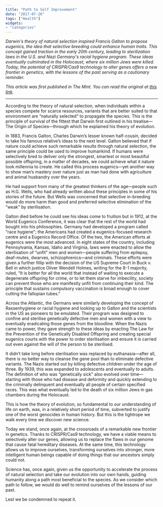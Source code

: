 ```yaml
---
title: "Path to Self Improvement"
date: "2017-07-26"
tags: ["Health"]
widgets: 
- "categories"
---
```


*Darwin's theory of natural selection inspired Francis Galton to propose eugenics, the idea that selective breeding could enhance human traits. This concept gained traction in the early 20th century, leading to sterilization laws in the U.S. and Nazi Germany's racial hygiene program. These ideas eventually culminated in the Holocaust, where six million Jews were killed. Today, the potential of CRISPR/Cas9 technology to alter genes offers a new frontier in genetics, with the lessons of the past serving as a cautionary reminder.*
<!--more-->
*This article was first published in The Mint. You can read the original at [this link](https://www.livemint.com/Opinion/8WgcFsCoedObFgkLvpozzM/Path-to-self-improvement.html).*

---

According to the theory of natural selection, when individuals within a species compete for scarce resources, variants that are better suited to that environment are “naturally selected" to propagate the species. This is the principle of survival of the fittest that Darwin first outlined in his treatise—The Origin of Species—through which he explained his theory of evolution.

In 1883, Francis Galton, Charles Darwin’s lesser known half-cousin, decided to take his famous relative’s ideas to the next level. Galton believed that if nature could achieve such remarkable results through natural selection, the same principle could be used to improve humankind. If humans were selectively bred to deliver only the strongest, smartest or most beautiful possible offspring, in a matter of decades, we could achieve what it nature took millennia to create. He called this process eugenics—yet another way to show man’s mastery over nature just as man had done with agriculture and animal husbandry over the years.

He had support from many of the greatest thinkers of the age—people such as H.G. Wells, who had already written about these principles in some of his stories of the future. But Wells was concerned that selective in-breeding would do more harm than good and preferred selective elimination of the “weak" by sterilisation.

Galton died before he could see his ideas come to fruition but in 1912, at the World Eugenics Conference, it was clear that the rest of the world had bought into his philosophies. Germany had developed a program called “race hygiene"; the Americans had created a eugenics-focused research centre and a Eugenics Record Office. Of the two, the American efforts at eugenics were the most advanced. In eight states of the country, including Pennsylvania, Kansas, Idaho and Virginia, laws were enacted to allow the sterilisation of “unfit" men and women—people suffering from epilepsy, deaf-mutes, dwarves, schizophrenics—and criminals. These efforts were given a further fillip with the decision of the US Supreme Court in Buck v. Bell in which justice Oliver Wendell Holmes, writing for the 8-1 majority, ruled, “It is better for all the world that instead of waiting to execute a degenerate offspring for crime, or to let them starve for imbecility, society can prevent those who are manifestly unfit from continuing their kind. The principle that sustains compulsory vaccination is broad enough to cover cutting the fallopian tubes."

Across the Atlantic, the Germans were similarly developing the concept of Rassenhygiene or racial hygiene and looking up to Galton and the scientists in the US as pioneers to be emulated. Their program was designed to confine and sterilise genetically defective men and women with a view to eventually eradicating those genes from the bloodline. When the Nazis came to power, they gave strength to these ideas by enacting The Law for the Prevention of the Genetically Disabled Offspring and creating special eugenics courts with the power to order sterilisation and ensure it is carried out even against the will of the person to be sterilised.

It didn’t take long before sterilisation was replaced by euthanasia—after all, there is no better way to cleanse the gene pool than to eliminate defective variants. The Nazis started out by killing defective children under the age of three. By 1939, this was expanded to adolescents and eventually to adults. The definition of who was “genetically sick" also evolved over time—starting with those who had disease and deformity and quickly extending to the criminally delinquent and eventually all people of certain specified races. This was what eventually led to the death of six million Jews in gas chambers during the Holocaust.

This is how the theory of evolution, so fundamental to our understanding of life on earth, was, in a relatively short period of time, subverted to justify one of the worst genocides in human history. But this is the tightrope we walk every time we discover new science.

Today we stand, once again, at the crossroads of a remarkable new frontier in genetics. Thanks to CRISPR/Cas9 technology, we have a viable means to selectively alter our genes, allowing us to replace the flaws in our genome that cause fatal hereditary diseases. At the same time, this technology allows us to improve ourselves, transforming ourselves into stronger, more intelligent human beings capable of doing things that our ancestors simply could not.

Science has, once again, given us the opportunity to accelerate the process of natural selection and take our evolution into our own hands, guiding humanity along a path most beneficial to the species. As we consider which path to follow, we would do well to remind ourselves of the lessons of our past.

Lest we be condemned to repeat it.

